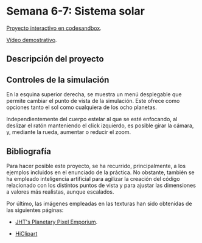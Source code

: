 # Semana 6-7: Sistema solar

[Proyecto interactivo en codesandbox](https://codesandbox.io/p/sandbox/6ffw7j).

[Vídeo demostrativo]().

## Descripción del proyecto

## Controles de la simulación

En la esquina superior derecha, se muestra un menú desplegable que permite cambiar el punto de vista de la simulación. Este ofrece como opciones tanto el sol como cualquiera de los ocho planetas.

Independientemente del cuerpo estelar al que se esté enfocando, al deslizar el ratón manteniendo el click izquierdo, es posible girar la cámara, y, mediante la rueda, aumentar o reducir el zoom.

## Bibliografía

Para hacer posible este proyecto, se ha recurrido, principalmente, a los ejemplos incluidos en el enunciado de la práctica. No obstante, también se ha empleado inteligencia artificial para agilizar la creación del código relacionado con los distintos puntos de vista y para ajustar las dimensiones a valores más realistas, aunque escalados.

Por último, las imágenes empleadas en las texturas han sido obtenidas de las siguientes páginas:
- [JHT's Planetary Pixel Emporium](https://planetpixelemporium.com/index.php).

- [HiClipart](https://www.hiclipart.com/)
